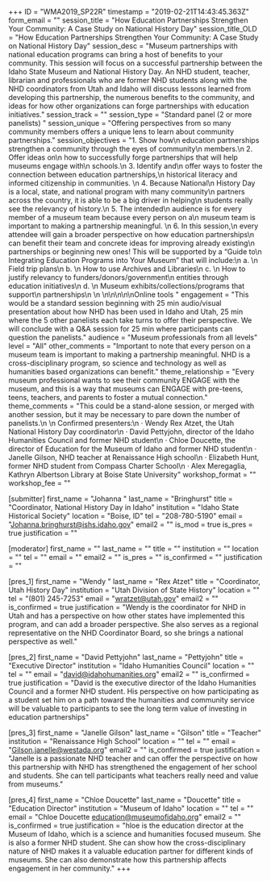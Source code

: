 +++
ID = "WMA2019_SP22R"
timestamp = "2019-02-21T14:43:45.363Z"
form_email = ""
session_title = "How Education Partnerships Strengthen Your Community: A Case Study on National History Day"
session_title_OLD = "How Education Partnerships Strengthen Your Community: A Case Study on National History Day"
session_desc = "Museum partnerships with national education programs can bring a host of benefits to your community. This session will focus on a successful partnership between the Idaho State Museum and National History Day. An NHD student, teacher, librarian and professionals who are former NHD students along with the NHD coordinators from Utah and Idaho will discuss lessons learned from developing this partnership, the numerous benefits to the community, and ideas for how other organizations can forge partnerships with education initiatives."
session_track = ""
session_type = "Standard panel (2 or more panelists) "
session_unique = "Offering perspectives from so many community members offers a unique lens to learn about community partnerships."
session_objectives = "1.      Show how\n  education partnerships strengthen a community through the eyes of community\n  members.\n  2.      Offer ideas on\n  how to successfully forge partnerships that will help museums engage with\n  schools.\n  3.      Identify and\n  offer ways to foster the connection between education partnerships,\n  historical literacy and informed citizenship in communities. \n  4.      Because National\n  History Day is a local, state, and national program with many community\n  partners across the country, it is able to be a big driver in helping\n  students really see the relevancy of history.\n  5.      The intended\n  audience is for every member of a museum team because every person on a\n  museum team is important to making a partnership meaningful. \n  6.      In this session,\n  every attendee will gain a broader perspective on how education partnerships\n  can benefit their team and concrete ideas for improving already existing\n  partnerships or beginning new ones! This will be supported by a “Guide to\n  Integrating Education Programs into Your Museum” that will include:\n  a.     \n  Field trip plans\n  b.     \n  How to use Archives and Libraries\n  c.     \n  How to justify relevancy to funders/donors/government\n  entities through education initiatives\n  d.     \n  Museum exhibits/collections/programs that support\n  partnerships\n  \n \n\n\n\n\nOnline tools "
engagement = "This would be a standard session beginning with 25 min audio/visual presentation about how NHD has been used in Idaho and Utah, 25 min where the 5 other panelists each take turns to offer their perspective. We will conclude with a Q&A session for 25 min where participants can question the panelists."
audience = "Museum professionals from all levels"
level = "All"
other_comments = "Important to note that every person on a museum team is important to making a partnership meaningful. NHD is a cross-disciplinary program, so science and technology as well as humanities based organizations can benefit."
theme_relationship = "Every museum professional wants to see their community ENGAGE with the museum, and this is a way that museums can ENGAGE with pre-teens, teens, teachers, and parents to foster a mutual connection."
theme_comments = "This could be a stand-alone session, or merged with another session, but it may be necessary to pare down the number of panelists.\n \n Confirmed presenters:\n · Wendy Rex Atzet, the Utah National History Day coordinator\n · David Pettyjohn, director of the Idaho Humanities Council and former NHD student\n · Chloe Doucette, the director of Education for the Museum of Idaho and former NHD student\n · Janelle Gilson, NHD teacher at Renaissance High school\n · Elizabeth Hunt, former NHD student from Compass Charter School\n · Alex Meregaglia, Kathryn Albertson Library at Boise State University"
workshop_format = ""
workshop_fee = ""

[submitter]
first_name = "Johanna "
last_name = "Bringhurst"
title = "Coordinator, National History Day in Idaho"
institution = "Idaho State Historical Society"
location = "Boise, ID"
tel = "208-780-5190"
email = "Johanna.bringhurst@ishs.idaho.gov"
email2 = ""
is_mod = true
is_pres = true
justification = ""

[moderator]
first_name = ""
last_name = ""
title = ""
institution = ""
location = ""
tel = ""
email = ""
email2 = ""
is_pres = ""
is_confirmed = ""
justification = ""

[pres_1]
first_name = "Wendy "
last_name = "Rex Atzet"
title = "Coordinator, Utah History Day"
institution = "Utah Division of State History"
location = ""
tel = "(801) 245-7253"
email = "wratzet@utah.gov"
email2 = ""
is_confirmed = true
justification = "Wendy is the coordinator for NHD in Utah and has a perspective on how other states have implemented this program, and can add a broader perspective. She also serves as a regional representative on the NHD Coordinator Board, so she brings a national perspective as well."

[pres_2]
first_name = "David Pettyjohn"
last_name = "Pettyjohn"
title = "Executive Director"
institution = "Idaho Humanities Council"
location = ""
tel = ""
email = "david@idahohumanities.org"
email2 = ""
is_confirmed = true
justification = "David is the executive director of the Idaho Humanities Council and a former NHD student. His perspective on how participating as a student set him on a path toward the humanities and community service will be valuable to participants to see the long term value of investing in education partnerships"

[pres_3]
first_name = "Janelle Gilson"
last_name = "Gilson"
title = "Teacher"
institution = "Renaissance High School"
location = ""
tel = ""
email = "Gilson.janelle@westada.org"
email2 = ""
is_confirmed = true
justification = "Janelle is a passionate NHD teacher and can offer the perspective on how this partnership with NHD has strengthened the engagement of her school and students. She can tell participants what teachers really need and value from museums."

[pres_4]
first_name = "Chloe Doucette"
last_name = "Doucette"
title = "Education Director"
institution = "Museum of Idaho"
location = ""
tel = ""
email = "Chloe Doucette <education@museumofidaho.org>"
email2 = ""
is_confirmed = true
justification = "hloe is the education director at the Museum of Idaho, which is a science and humanities focused museum. She is also a former NHD student. She can show how the cross-disciplinary nature of NHD makes it a valuable education partner for different kinds of museums. She can also demonstrate how this partnership affects engagement in her community."
+++
